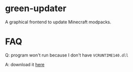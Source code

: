 # green-updater
A graphical frontend to update Minecraft modpacks.

# FAQ
Q: program won't run because I don't have `VCRUNTIME140.dll`

A: download it [here](https://www.microsoft.com/en-us/download/details.aspx?id=52685)
